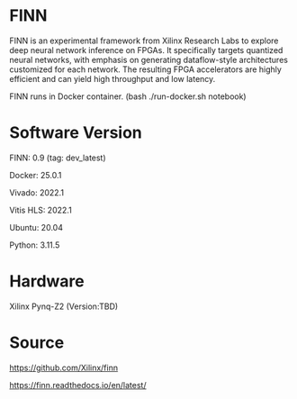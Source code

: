 # FINN

FINN is an experimental framework from Xilinx Research Labs to explore deep neural network inference on FPGAs. It specifically targets quantized neural networks, with emphasis on generating dataflow-style architectures customized for each network. The resulting FPGA accelerators are highly efficient and can yield high throughput and low latency. 

FINN runs in Docker container. (bash ./run-docker.sh notebook)


# Software Version

FINN: 0.9 (tag: dev_latest)

Docker: 25.0.1

Vivado: 2022.1

Vitis HLS: 2022.1

Ubuntu: 20.04

Python: 3.11.5


# Hardware

Xilinx Pynq-Z2 (Version:TBD)


# Source

https://github.com/Xilinx/finn

https://finn.readthedocs.io/en/latest/
